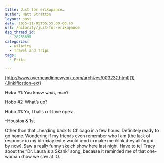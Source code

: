 ```yaml
---
title: Just for erikapance…
author: Matt Stratton
layout: post
date: 2005-11-05T05:55:00+00:00
url: /hilarity/just-for-erikapance
dsq_thread_id:
  - 28256695
categories:
  - Hilarity
  - Travel and Trips
tags:
  - Erika

---
```

[http://www.overheardinnewyork.com/archives/003232.html][1]{.linkification-ext}

Hobo #1: You know what, man?
  
Hobo #2: What&#8217;s up?
  
Hobo #1: Yo, I balls out love opera.

&#8211;Houston & 1st

Other than that&#8230;heading back to Chicago in a few hours. Definitely ready to go home. Wondering if my friends even remember who I am (the lack of response to my birthday evite would tend to make me think they all forgot by now). Saw a really funny sketch show here last night. Have to tell Tracy about the &#8220;Dr. Laura is a Skank&#8221; song, because it reminded me of that one-woman show we saw at IO.

 [1]: http://www.overheardinnewyork.com/archives/003232.html "http://www.overheardinnewyork.com/archives/003232.html"